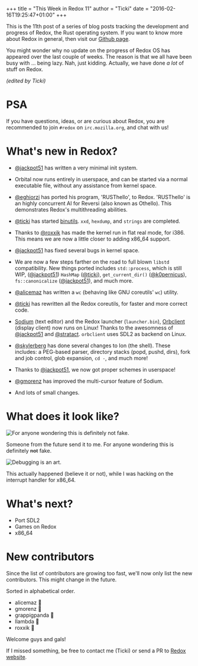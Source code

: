 +++
title = "This Week in Redox 11"
author = "Ticki"
date = "2016-02-16T19:25:47+01:00"
+++

This is the 11th post of a series of blog posts tracking the development and progress of Redox, the Rust operating system. If you want to know more about Redox in general, then visit our [Github page](https://github.com/redox-os/redox).

You might wonder why no update on the progress of Redox OS has appeared over the last couple of weeks. The reason is that we all have been busy with ... being lazy. Nah, just kidding. Actually, we have done _a lot_ of stuff on Redox.

*(edited by Ticki)*

# PSA
If you have  questions, ideas, or are curious about Redox, you are recommended to join `#redox` on `irc.mozilla.org`, and chat with us!

# What's new in Redox?
- [@jackpot51](https://github.com/jackpot51) has written a very minimal init system.

- Orbital now runs entirely in userspace, and can be started via a normal executable file, without any assistance from kernel space.

- [@eghiorzi](https://github.com/EGhiorzi) has ported his program, 'RUSThello', to Redox. 'RUSThello' is an highly concurrent AI for Reversi (also known as Othello). This demonstrates Redox's multithreading abilities.

- [@ticki](https://github.com/ticki) has started [binutils](https://github.com/redox-os/binutils). `xxd`, `hexdump`, and `strings` are completed.

- Thanks to [@roxxik](https://github.com/roxxik) has made the kernel run in flat real mode, for i386. This means we are now a little closer to adding x86_64 support.

- [@jackpot51](https://github.com/jackpot51) has fixed several bugs in kernel space.

- We are now a few steps farther on the road to full blown `libstd` compatibility. New things ported includes `std::process`, which is still WIP, ([@jackpot51](https://github.com/jackpot51)) `HashMap` ([@ticki](https://github.com/ticki)), `get_current_dir()` ([@k0pernicus](https://github.com/k0pernicus)), `fs::canonicalize` ([@jackpot51](https://github.com/jackpot51)), and much more.

- [@alicemaz](https://github.com/alicemaz) has written a `wc` (behaving like GNU coreutils' `wc`) utility.

- [@ticki](https://github.com/ticki) has rewritten all the Redox coreutils, for faster and more correct code.

- [Sodium](https://github.com/redox-os/sodium) (text editor) and the Redox launcher (`launcher.bin`), [Orbclient](https://github.com/redox-os/orbclient) (display client) now runs on Linux! Thanks to the awesomness of [@jackpot51](https://github.com/jackpot51) and [@stratact](https://github.com/stratact). `orbclient` uses SDL2 as backend on Linux.

- [@skylerberg](https://github.com/skylerberg) has done several changes to Ion (the shell). These includes: a PEG-based parser, directory stacks (popd, pushd, dirs), fork and job control, glob expansion, `cd -`, and much more!

- Thanks to [@jackpot51](https://github.com/jackpot51), we now got proper schemes in userspace!

- [@gmorenz](https://github.com/gmorenz) has improved the multi-cursor feature of Sodium.

- And lots of small changes.


# What does it look like?

![For anyone wondering this is definitely ~~not~~ fake.](https://raw.githubusercontent.com/redox-os/redox/a898dc852020b0ab3c242e72434a1cffaca41a44/img/fun/tablet.jpg)

Someone from the future send it to me. For anyone wondering this is definitely ~~not~~ fake.

![Debugging is an art.](https://chat.redox-os.org/api/v1/files/get/bxx4kh6hui8oxrkks5tb8uupcr/moin5cozg3ngicr3ogtjkm5auc/bsfh85nppbd58d6cscrehemfmh/redox-on-acid.png?d={%22filename%22%3A%22bsfh85nppbd58d6cscrehemfmh%2Fredox-on-acid.png%22%2C%22time%22%3A%221455645597957%22}&h=%242a%2410%24Gz05tGmkg9bTc6LsECAHYe4UXPei.l8AzQj.Alne.DdAn4RHuEnA2&t=zoa4meoqjbbcdju9ghd7745phe)

This actually happened (believe it or not), while I was hacking on the interrupt handler for x86_64.


# What's next?

- Port SDL2
- Games on Redox
- x86_64

# New contributors

Since the list of contributors are growing too fast, we'll now only list the new contributors. This might change in the future.

Sorted in alphabetical order.

- alicemaz 🎂
- gmorenz 🎂
- grappigpanda 🎂
- llambda 🎂
- roxxik 🎂

Welcome guys and gals!


If I missed something, be free to contact me (Ticki) or send a PR to [Redox website](https://github.com/redox-os/website).
